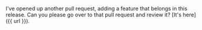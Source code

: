 I've opened up another pull request, adding a feature that belongs in this release. Can you please go over to that pull request and review it? [It's here]({{ url }}).
